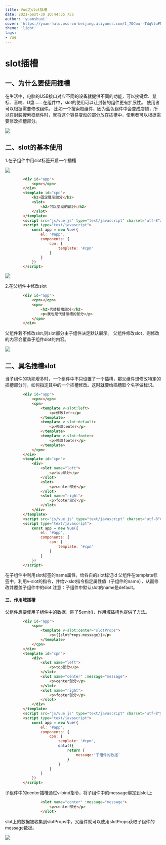 ```yaml
---
title: Vue之slot插槽
date: 2021-post-30 10:44:35.755
author: 'yuanshuai'
cover: 'https://yuan-halo.oss-cn-beijing.aliyuncs.com/1_7OCwu--TWqVluPMsZdzWKw-34ce1bcaed3b4c59a2183cf00af73987_1622733997113.png'
theme: 'light'
tags: 
- Vue
---
```


# slot插槽

## 一、为什么要使用插槽

在生活中，电脑的USB接口对应不同的设备就提供不同的功能，可以接键盘、鼠标、音响、U盘……
在组件中，slot的使用可以让封装的组件更有扩展性。
使用者可以根据需要修改组件。
比如一个搜索框组件，因为蓝色组件中会变成店铺，所以在封装搜索框组件时，就将这个容易变动的部分放在插槽中，使用者可以根据需要修改插槽部分。

![](https://hexobbblog.oss-cn-beijing.aliyuncs.com/images/vue/213.png)

## 二、slot的基本使用

1.在子组件中用slot标签开启一个插槽

![](https://hexobbblog.oss-cn-beijing.aliyuncs.com/images/vue/214.png)

```html
        <div id="app">
            <cpn></cpn>
        </div>
        <template id="cpn">
            <h2>固定展示部分</h2>
            <slot>
                <h2>可以变动的部分</h2>
            </slot>
        </template>
        <script src="js/vue.js" type="text/javascript" charset="utf-8"></script>
        <script type="text/javascript">
            const app = new Vue({
                el: '#app',
                components: {
                    cpn: {
                        template: '#cpn'
                    }
                }
            })
        </script>
```

![](https://hexobbblog.oss-cn-beijing.aliyuncs.com/images/vue/215.png)

2.在父组件中修改slot

```html
        <div id="app">
            <cpn></cpn>
            <cpn>
                <h2>代替插槽部分</h2>
                <p>我也是代替插槽的部分</p>
            </cpn>
        </div>
```

父组件若不修改slot,则slot部分由子组件决定默认展示。
父组件修改slot，则修改的内容会覆盖子组件slot的内容。

![](https://hexobbblog.oss-cn-beijing.aliyuncs.com/images/vue/216.png)

## 二、具名插槽slot

当子组件的功能增多时，一个组件中不只设置了一个插槽，那父组件想修改特定的插槽部分时，如何指定其中的一个插槽修改。这时就要给插槽取个名字做标识。

```html
        <div id="app">
            <cpn></cpn>
            <cpn>
                <template v-slot:left>
                    <p>修改left</p>
                </template>
                <template v-slot:default>
                    <p>修改center</p>
                </template>
                <template v-slot:footer>
                    <p>修改footer</p>
                </template>
            </cpn>
        </div>
        <template id="cpn">
            <div>
                <slot name="left">
                    <p>top部分</p>
                </slot>
                <slot>
                    <p>center部分</p>
                </slot>
                <slot name="right">
                    <p>footer部分</p>
                </slot>             
            </div>
        </template>     
        <script src="js/vue.js" type="text/javascript" charset="utf-8"></script>
        <script type="text/javascript">
            const app = new Vue({
                el: '#app',
                components: {
                    cpn: {
                        template: '#cpn'
                    }
                }
            })
        </script>
```

在子组件中利用slot标签的name属性，给各自的slot标记id
父组件在template标签中，利用v-slot的指令，并给v-slot指令指定属性值（子组件的name），从而修改并覆盖子组件中的slot
注意：子组件中默认slot的name是default。

#### 三、作用域插槽

父组件想要使用子组件中的数据，除了$emit()，作用域插槽也提供了方法。

```html
        <div id="app">
            <cpn>
                <template v-slot:center="slotProps">
                    <p>{{slotProps.message}}</p>
                </template>
            </cpn>
        </div>
        <template id="cpn">
            <div>
                <slot name="left">
                    <p>top部分</p>
                </slot>
                <slot name="center" :message="message">
                    <p>center部分</p>
                </slot>
                <slot name="right">
                    <p>footer部分</p>
                </slot>             
            </div>
        </template>     
        <script src="js/vue.js" type="text/javascript" charset="utf-8"></script>
        <script type="text/javascript">
            const app = new Vue({
                el: '#app',
                components: {
                    cpn: {
                        template: '#cpn',
                        data(){
                            return {
                                message:'子组件的数据'
                            }
                        }
                    }
                }
            })
        </script>
```

子组件中的center插槽通过v-bind指令，将子组件中的message绑定到slot上

```html
                <slot name="center" :message="message">
                    <p>center部分</p>
                </slot>
```

slot上的数据被收集到slotProps中，父组件就可以使用slotProps获取子组件的message数据。

![](https://hexobbblog.oss-cn-beijing.aliyuncs.com/images/vue/217.png)